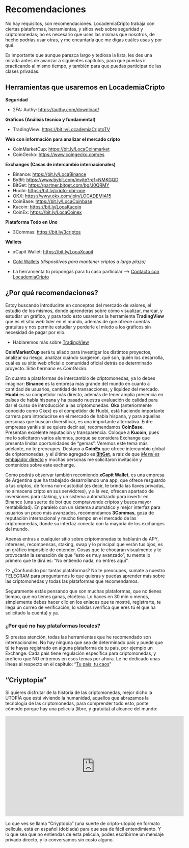 # Recomendaciones
No hay requisitos, son recomendaciones. LocademiaCripto trabaja con ciertas plataformas, herramientas, y sitios web sobre seguridad y criptomonedas; no es necesario que uses las mismas que nosotros, de hecho podrías usar otras, y me encantaría que me digas cuáles usas y por qué.

Es importante que aunque parezca largo y tediosa la lista, les des una mirada antes de avanzar a siguientes capítulos, para que puedas ir practicando al mismo tiempo, y también para que puedas participar de las clases privadas.

## Herramientas que usaremos en LocademiaCripto

**Seguridad**

- 2FA: Authy: https://authy.com/download/

**Gráficos (Análisis técnico y fundamental)**

- TradingView: https://bit.ly/LocademiaCriptoTV

**Web con información para analizar el mercado cripto**

- CoinMarketCup: https://bit.ly/LocaCoinmarket
- CoinGecko: https://www.coingecko.com/es

**Exchanges (Casas de intercambio internacionales)**

- Binance: https://bit.ly/LocaBinance
- ByBit: https://www.bybit.com/invite?ref=NMKGQD
- BitGet: https://partner.bitget.com/bg/J0QRMY
- Huobi: https://bit.ly/cripto-obi-one
- OKX: https://www.okx.com/join/LOCADEMIA15
- CoinBase: https://bit.ly/LocaCoinbase
- Kucoin: https://bit.ly/LocaKucoin
- CoinEx: https://bit.ly/LocaCoinex

**Plataforma Todo en Uno**

- 3Commas: https://bit.ly/3criptos

**Wallets**
- xCapit Wallet: https://bit.ly/LocaXcapit
- [Cold Wallets](c/wallets.md#cold) _(dispositivos para mantener criptos a largo plazo)_

- La herramienta tú propongas para tu caso particular --> [Contacto con LocademiaCripto](../#contacto)

## ¿Por qué recomendaciones?
Estoy buscando introducirte en conceptos del mercado de valores, el estudio de los mismos, donde aprenderás sobre cómo visualizar, marcar, y estudiar un gráfico, y para todo esto usaremos la herramienta **TradingView** que es el sitio web líder en el mundo, además de que ofrece cuentas gratuitas y nos permite estudiar y perderle el miedo a los gráficos sin necesidad de pagar por ello.

- Hablaremos más sobre [TradingView](c/trading.md)

**CoinMarketCup** será tu aliado para investigar los distintos proyectos, analizar su riesgo, analizar cuándo surgieron, qué son, quién los desarrolla, cuál es su sitio web oficial o comunidad oficial detrás de determinado proyecto. Sitio hermano es *CoinGecko*.

En cuanto a plataformas de intercambio de criptomonedas, ya lo debes imaginar: **Binance** es la empresa más grande del mundo en cuanto a cantidad de usuarios, cantidad de transacciones, y liquidez del mercado. **Huobi** es su competidor más directo, además de tener amplia presencia en países de habla hispana y ha pasado nuestra evaluación de calidad para dar el curso de introducción a las criptomonedas. **Okx** (anteriormente conocido como Okex) es el competidor de Huobi, está haciendo importante carrera para introducirse en el mercado de habla hispana, y para aquellas personas que buscan diversificar, es una importante alternativa. Entre empresas yankis si se quiere decir así, recomendamos **CoinBase**. Presentan excelente reputación y transparencia. Coloqué a **Kucoin**, pues me lo solicitaron varios alumnos, porque se considera Exchange que presenta lindas oportunidades de “gemas”. Veremos este tema más adelante, no te preocupes. Destaco a **CoinEx** que ofrece intercambio global de criptomonedas, y el último agregado es **[BitGet](https://partner.bitget.com/bg/J0QRMY)**, a raíz de que [*Messi* es embajador directo](https://www.bitget.com/es/support/articles/11688898613017-Leo-Messi-se-asocia-a-Bitget) y muchas personas me solicitaron invitación y contenidos sobre este exchange.

Como podrás observar también recomiendo **xCapit Wallet**, es una empresa de Argentina que ha trabajado desarrollando una app, que ofrece resguardo a tus criptos, de forma non-custodial (es decir, te brinda las llaves privadas, no almacena cripto en sus servidores), y a la vez, ofrecen apartado de inversiones para staking, y un sistema automatizado para invertir en Binance (una suerte de bot que compra/vende criptos y busca mayor rentabilidad). En paralelo con un sistema automático y mejor interfaz para usuarios un poco más avanzados, recomendamos **3Commas**, goza de reputación internacional y mucho tiempo en el mercado de las criptomonedas, donde su interfaz conecta con la mayoría de los exchanges del mundo.

Apenas entras a cualquier sitio sobre criptomonedas te hablarán de APY, intereses, recompensas, staking, swap y lo principal que verán tus ojos, es un gráfico imposible de entender. Cosas que te chocarán visualmente y te provocarán la sensación de que “esto es muy avanzado”, tu mente lo primero que te dirá es: “No entiendo nada, no entres aquí”.

?> ¿Confundido por tantas plataformas? No te preocupes, sumate a nuestro [TELEGRAM](https://t.me/LocademiaCripto) para preguntarnos lo que quieras y puedas aprender más sobre las criptomonedas y todas las plataformas que recomendamos.

Seguramente estás pensando que son muchas plataformas, que no tienes tiempo, que no tienes ganas, etcétera. Lo haces en 30 min o menos, simplemente debes hacer clic en los enlaces que te mostré, registrarte, te llega un correo de verificación, lo validas (verifica que eres tú el que ha solicitado la cuenta) y ya.

### ¿Por qué no hay plataformas locales?
Si prestas atención, todas las herramientas que he recomendado son internacionales. No hay ninguna que sea de determinado país y puede que tú te hayas registrado en alguna plataforma de tu país, por ejemplo un Exchange. Cada país tiene regulación específica para criptomonedas, y prefiero que NO entremos en esos temas por ahora. Le he dedicado unas líneas al respecto en el capítulo: “[Tu país, tu caos](tu-pais.md)"

## “Criyptopia” <!-- {docsify-ignore} -->

Si quieres disfrutar de la historia de las criptomonedas, mejor dicho la UTOPÍA que está viviendo la humanidad, aquellos que abrazamos la tecnología de las criptomonedas, para comprender todo esto, ponte cómodo porque hay una película (libre, y gratuita) al alcance del mundo: 

<iframe width="560" height="315" src="https://www.youtube.com/embed/P6vYyqHG54Y?start=32" title="YouTube video player" frameborder="0" allow="accelerometer; autoplay; clipboard-write; encrypted-media; gyroscope; picture-in-picture" allowfullscreen></iframe>

Lo que ves se llama “Criyptopia” (una suerte de cripto-utopía) en formato película, está en español (doblada) para que sea de fácil entendimiento. Y lo que sea que no entiendas de esta película, podes escribirme un mensaje privado directo, y lo conversamos sin costo alguno.
